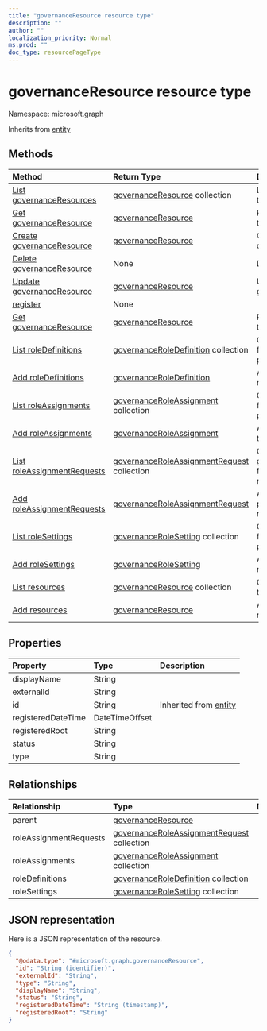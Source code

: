 ```yaml
---
title: "governanceResource resource type"
description: ""
author: ""
localization_priority: Normal
ms.prod: ""
doc_type: resourcePageType
---
```


# governanceResource resource type


Namespace: microsoft.graph




Inherits from [entity](../resources/entity.md)

## Methods
|Method|Return Type|Description|
|:---|:---|:---|
|[List governanceResources](../api/governanceresource-list.md)|[governanceResource](../resources/governanceresource.md) collection|List properties and relationships of the [governanceResource](../resources/governanceresource.md) objects.|
|[Get governanceResource](../api/governanceresource-get.md)|[governanceResource](../resources/governanceresource.md)|Read properties and relationships of the [governanceResource](../resources/governanceresource.md) object.|
|[Create governanceResource](../api/governanceresource-post-governanceresources.md)|[governanceResource](../resources/governanceresource.md)|Create a new [governanceResource](../resources/governanceresource.md) object.|
|[Delete governanceResource](../api/governanceresource-delete.md)|None|Deletes a [governanceResource](../resources/governanceresource.md).|
|[Update governanceResource](../api/governanceresource-update.md)|[governanceResource](../resources/governanceresource.md)|Update the properties of a [governanceResource](../resources/governanceresource.md) object.|
|[register](../api/governanceresource-register.md)|None||
|[Get governanceResource](../api/governanceresource-get.md)|[governanceResource](../resources/governanceresource.md)|Read properties and relationships of the [governanceResource](../resources/governanceresource.md) object.|
|[List roleDefinitions](../api/governanceresource-list-roledefinitions.md)|[governanceRoleDefinition](../resources/governanceroledefinition.md) collection|Get the governanceRoleDefinitions from the roleDefinitions navigation property.|
|[Add roleDefinitions](../api/governanceresource-post-roledefinitions.md)|[governanceRoleDefinition](../resources/governanceroledefinition.md)|Add roleDefinitions by posting to the roleDefinitions collection.|
|[List roleAssignments](../api/governanceresource-list-roleassignments.md)|[governanceRoleAssignment](../resources/governanceroleassignment.md) collection|Get the governanceRoleAssignments from the roleAssignments navigation property.|
|[Add roleAssignments](../api/governanceresource-post-roleassignments.md)|[governanceRoleAssignment](../resources/governanceroleassignment.md)|Add roleAssignments by posting to the roleAssignments collection.|
|[List roleAssignmentRequests](../api/governanceresource-list-roleassignmentrequests.md)|[governanceRoleAssignmentRequest](../resources/governanceroleassignmentrequest.md) collection|Get the governanceRoleAssignmentRequests from the roleAssignmentRequests navigation property.|
|[Add roleAssignmentRequests](../api/governanceresource-post-roleassignmentrequests.md)|[governanceRoleAssignmentRequest](../resources/governanceroleassignmentrequest.md)|Add roleAssignmentRequests by posting to the roleAssignmentRequests collection.|
|[List roleSettings](../api/governanceresource-list-rolesettings.md)|[governanceRoleSetting](../resources/governancerolesetting.md) collection|Get the governanceRoleSettings from the roleSettings navigation property.|
|[Add roleSettings](../api/governanceresource-post-rolesettings.md)|[governanceRoleSetting](../resources/governancerolesetting.md)|Add roleSettings by posting to the roleSettings collection.|
|[List resources](../api/privilegedaccess-list-resources.md)|[governanceResource](../resources/governanceresource.md) collection|Get the governanceResources from the resources navigation property.|
|[Add resources](../api/privilegedaccess-post-resources.md)|[governanceResource](../resources/governanceresource.md)|Add resources by posting to the resources collection.|

## Properties
|Property|Type|Description|
|:---|:---|:---|
|displayName|String||
|externalId|String||
|id|String| Inherited from [entity](../resources/entity.md)|
|registeredDateTime|DateTimeOffset||
|registeredRoot|String||
|status|String||
|type|String||

## Relationships
|Relationship|Type|Description|
|:---|:---|:---|
|parent|[governanceResource](../resources/governanceresource.md)||
|roleAssignmentRequests|[governanceRoleAssignmentRequest](../resources/governanceroleassignmentrequest.md) collection||
|roleAssignments|[governanceRoleAssignment](../resources/governanceroleassignment.md) collection||
|roleDefinitions|[governanceRoleDefinition](../resources/governanceroledefinition.md) collection||
|roleSettings|[governanceRoleSetting](../resources/governancerolesetting.md) collection||

## JSON representation
Here is a JSON representation of the resource.
<!-- {
  "blockType": "resource",
  "keyProperty": "id",
  "@odata.type": "microsoft.graph.governanceResource",
  "baseType": "microsoft.graph.entity",
  "openType": true
}
-->
``` json
{
  "@odata.type": "#microsoft.graph.governanceResource",
  "id": "String (identifier)",
  "externalId": "String",
  "type": "String",
  "displayName": "String",
  "status": "String",
  "registeredDateTime": "String (timestamp)",
  "registeredRoot": "String"
}
```


